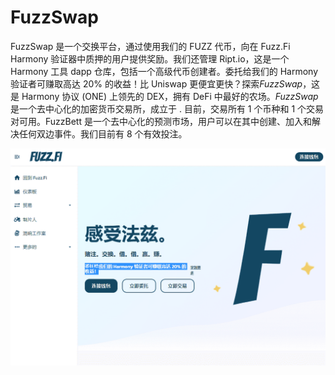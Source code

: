 # FuzzSwap

FuzzSwap 是一个交换平台，通过使用我们的 FUZZ 代币，向在 Fuzz.Fi Harmony 验证器中质押的用户提供奖励。我们还管理 Ript.io，这是一个 Harmony 工具 dapp 仓库，包括一个高级代币创建者。委托给我们的 Harmony 验证者可赚取高达 20% 的收益！比 Uniswap 更便宜更快？探索*FuzzSwap*，这是 Harmony 协议 (ONE) 上领先的 DEX，拥有 DeFi 中最好的农场。*FuzzSwap*是一个去中心化的加密货币交易所，成立于 . 目前，交易所有 1 个币种和 1 个交易对可用。FuzzBett 是一个去中心化的预测市场，用户可以在其中创建、加入和解决任何双边事件。我们目前有 8 个有效投注。

![1](1.png)
